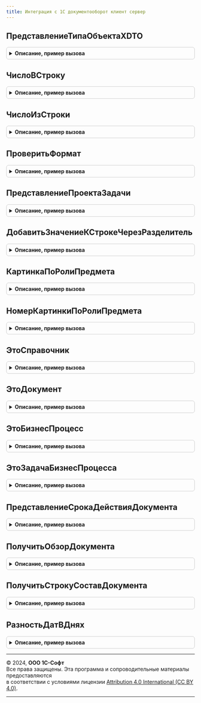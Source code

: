 ```yaml
---
title: Интеграция с 1С документооборот клиент сервер
---
```



## ПредставлениеТипаОбъектаXDTO
<details style="margin: 1em 0; padding: 0.5em; border: 1px solid #ccc; border-radius: 6px;">

<summary style="font-weight: bold; cursor: pointer;">Описание, пример вызова</summary>

```bsl

// Возвращает представление типа объекта XDTO Документооборота по имени типа.
//
// Параметры:
//   ТипXDTO - Строка - имя типа объекта XDTO.
//
// Возвращаемое значение:
//   Строка - представление типа объекта XDTO Документооборота по имени типа.
//
Функция ПредставлениеТипаОбъектаXDTO(ТипXDTO) Экспорт
```

Пример вызова
```bsl
Результат = ИнтеграцияС1СДокументооборотКлиентСервер.ПредставлениеТипаОбъектаXDTO(ТипXDTO) 
```
</details>

## ЧислоВСтроку
<details style="margin: 1em 0; padding: 0.5em; border: 1px solid #ccc; border-radius: 6px;">

<summary style="font-weight: bold; cursor: pointer;">Описание, пример вызова</summary>

```bsl

// Преобразует длительность интервала времени в строку вида час:мин.
//
// Параметры:
//   Длительность - Число - длительность интервала времени в секундах.
//   ПредставлениеНуля - Строка - представление интервала нулевой длительности.
//
// Возвращаемое значение:
//   Строка - представление интервала в виде час:мин.
//
Функция ЧислоВСтроку(Длительность, ПредставлениеНуля = "'") Экспорт
```

Пример вызова
```bsl
Результат = ИнтеграцияС1СДокументооборотКлиентСервер.ЧислоВСтроку(Длительность, ПредставлениеНуля);
```
</details>

## ЧислоИзСтроки
<details style="margin: 1em 0; padding: 0.5em; border: 1px solid #ccc; border-radius: 6px;">

<summary style="font-weight: bold; cursor: pointer;">Описание, пример вызова</summary>

```bsl

// Преобразует строку вида час:мин в длительность интервала времени.
//
// Параметры:
//   ДлительностьСтр - Строка - представление интервала времени в виде строки час:мин.
//
// Возвращаемое значение:
//   Число - длительность интервала времени в секундах.
//
Функция ЧислоИзСтроки(ДлительностьСтр) Экспорт
```

Пример вызова
```bsl
Результат = ИнтеграцияС1СДокументооборотКлиентСервер.ЧислоИзСтроки(ДлительностьСтр) 
```
</details>

## ПроверитьФормат
<details style="margin: 1em 0; padding: 0.5em; border: 1px solid #ccc; border-radius: 6px;">

<summary style="font-weight: bold; cursor: pointer;">Описание, пример вызова</summary>

```bsl

// Выполняет проверку строки на соответствие представлению интервала времени в виде час:мин.
//
// Параметры:
//   ДлительностьСтр - Строка - проверяемая строка.
//
// Возвращаемое значение:
//   Булево - Истина, если переданная строка соответствует виду час:мин, и Ложь в противном случае.
//
Функция ПроверитьФормат(ДлительностьСтр) Экспорт
```

Пример вызова
```bsl
Результат = ИнтеграцияС1СДокументооборотКлиентСервер.ПроверитьФормат(ДлительностьСтр) 
```
</details>

## ПредставлениеПроектаЗадачи
<details style="margin: 1em 0; padding: 0.5em; border: 1px solid #ccc; border-radius: 6px;">

<summary style="font-weight: bold; cursor: pointer;">Описание, пример вызова</summary>

```bsl

// Возвращает строку представления проекта и проектной задачи для одного поля.
//
// Параметры:
//   Проект - ЛюбаяСсылка, Строка - ссылка или строка представления проекта.
//   ПроектнаяЗадача - ЛюбаяСсылка, Строка - ссылка или строка представления проектной задачи.
//
// Возвращаемое значение:
//   Строка
//
Функция ПредставлениеПроектаЗадачи(Проект, ПроектнаяЗадача) Экспорт
```

Пример вызова
```bsl
Результат = ИнтеграцияС1СДокументооборотКлиентСервер.ПредставлениеПроектаЗадачи(Проект, ПроектнаяЗадача) 
```
</details>

## ДобавитьЗначениеКСтрокеЧерезРазделитель
<details style="margin: 1em 0; padding: 0.5em; border: 1px solid #ccc; border-radius: 6px;">

<summary style="font-weight: bold; cursor: pointer;">Описание, пример вызова</summary>

```bsl

// Добавляет к Строке Разделитель и ДобавляемоеЗначение в случае, если Строка и
// ДобавляемоеЗначение не пустые. Если Строка пустая или ДобавляемоеЗначение
// не заполнено - то добавляет к Строке ДобавляемоеЗначение.
//
// Параметры:
//   ИсходнаяСтрока - Строка - Модифицируется в процедуре.
//   Разделитель - Строка - Разделитель.
//   ДобавляемоеЗначение - Строка - Добавляемое значение.
//
Процедура ДобавитьЗначениеКСтрокеЧерезРазделитель(ИсходнаяСтрока, Разделитель, ДобавляемоеЗначение) Экспорт
```

Пример вызова
```bsl
ИнтеграцияС1СДокументооборотКлиентСервер.ДобавитьЗначениеКСтрокеЧерезРазделитель(ИсходнаяСтрока, Разделитель, ДобавляемоеЗначение) 
```
</details>

## КартинкаПоРолиПредмета
<details style="margin: 1em 0; padding: 0.5em; border: 1px solid #ccc; border-radius: 6px;">

<summary style="font-weight: bold; cursor: pointer;">Описание, пример вызова</summary>

```bsl

// Получает картинку предмета из библиотеки согласно его роли.
//
// Параметры:
//   РольПредмета - Строка - роль предмета.
//
// Возвращаемое значение:
//   Картинка - картинка из библиотеки.
//
Функция КартинкаПоРолиПредмета(РольПредмета) Экспорт
```

Пример вызова
```bsl
Результат = ИнтеграцияС1СДокументооборотКлиентСервер.КартинкаПоРолиПредмета(РольПредмета) 
```
</details>

## НомерКартинкиПоРолиПредмета
<details style="margin: 1em 0; padding: 0.5em; border: 1px solid #ccc; border-radius: 6px;">

<summary style="font-weight: bold; cursor: pointer;">Описание, пример вызова</summary>

```bsl

// Получает номер картинки предмета в коллекции согласно его роли.
//
// Параметры:
//   РольПредмета - Строка - роль предмета.
//
// Возвращаемое значение:
//   Число - номер картинки из КоллекцияРолиПредметов
//
Функция НомерКартинкиПоРолиПредмета(РольПредмета) Экспорт
```

Пример вызова
```bsl
Результат = ИнтеграцияС1СДокументооборотКлиентСервер.НомерКартинкиПоРолиПредмета(РольПредмета) 
```
</details>

## ЭтоСправочник
<details style="margin: 1em 0; padding: 0.5em; border: 1px solid #ccc; border-radius: 6px;">

<summary style="font-weight: bold; cursor: pointer;">Описание, пример вызова</summary>

```bsl

// Проверяет, является ли справочником тип объекта ДО.
//
// Параметры:
//   Тип - Строка - имя типа XDTO.
//
// Возвращаемое значение:
//   Булево - истина, если тип соответствует справочнику ДО.
//
Функция ЭтоСправочник(Тип) Экспорт
```

Пример вызова
```bsl
Результат = ИнтеграцияС1СДокументооборотКлиентСервер.ЭтоСправочник(Тип) 
```
</details>

## ЭтоДокумент
<details style="margin: 1em 0; padding: 0.5em; border: 1px solid #ccc; border-radius: 6px;">

<summary style="font-weight: bold; cursor: pointer;">Описание, пример вызова</summary>

```bsl

// Проверяет, является ли документом в прикладном смысле тип объекта ДО.
//
// Параметры:
//   Тип - Строка - имя типа XDTO.
//
// Возвращаемое значение:
//   Булево - истина, если тип соответствует документу ДО (в прикладном смысле).
//
Функция ЭтоДокумент(Тип) Экспорт
```

Пример вызова
```bsl
Результат = ИнтеграцияС1СДокументооборотКлиентСервер.ЭтоДокумент(Тип) 
```
</details>

## ЭтоБизнесПроцесс
<details style="margin: 1em 0; padding: 0.5em; border: 1px solid #ccc; border-radius: 6px;">

<summary style="font-weight: bold; cursor: pointer;">Описание, пример вызова</summary>

```bsl

// Проверяет, является ли тип объекта ДО бизнес-процессом.
//
// Параметры:
//   Тип - Строка - имя типа XDTO.
//
// Возвращаемое значение:
//   Булево - истина, если тип соответствует бизнес-процессу ДО.
//
Функция ЭтоБизнесПроцесс(Тип) Экспорт
```

Пример вызова
```bsl
Результат = ИнтеграцияС1СДокументооборотКлиентСервер.ЭтоБизнесПроцесс(Тип) 
```
</details>

## ЭтоЗадачаБизнесПроцесса
<details style="margin: 1em 0; padding: 0.5em; border: 1px solid #ccc; border-radius: 6px;">

<summary style="font-weight: bold; cursor: pointer;">Описание, пример вызова</summary>

```bsl

// Проверяет, является ли тип объекта ДО задачей бизнес-процесса.
//
// Параметры:
//   Тип - Строка - имя типа XDTO.
//
// Возвращаемое значение:
//   Булево - истина, если тип соответствует задаче ДО.
//
Функция ЭтоЗадачаБизнесПроцесса(Тип) Экспорт
```

Пример вызова
```bsl
Результат = ИнтеграцияС1СДокументооборотКлиентСервер.ЭтоЗадачаБизнесПроцесса(Тип) 
```
</details>

## ПредставлениеСрокаДействияДокумента
<details style="margin: 1em 0; padding: 0.5em; border: 1px solid #ccc; border-radius: 6px;">

<summary style="font-weight: bold; cursor: pointer;">Описание, пример вызова</summary>

```bsl

// Получает строковое представление срока действия по значениям реквизитов формы.
//
// Параметры:
//   ДатаНачала - Дата - дата начала действия.
//   Бессрочный - Булево - Истина, если документ бессрочный.
//   ДатаОкончания - Дата - дата окончания действия.
//   ПорядокПродленияID - Строка - порядок продления.
//   ПорядокПродления - Строка - описание порядка продления.
//
// Возвращаемое значение:
//   Строка - представление срока действия.
//
Функция ПредставлениеСрокаДействияДокумента(ДатаНачала, Бессрочный, ДатаОкончания,  ПорядокПродленияID, Экспорт
```

Пример вызова
```bsl
Результат = ИнтеграцияС1СДокументооборотКлиентСервер.ПредставлениеСрокаДействияДокумента(ДатаНачала, Бессрочный, ДатаОкончания, ПорядокПродленияID, );
```
</details>

## ПолучитьОбзорДокумента
<details style="margin: 1em 0; padding: 0.5em; border: 1px solid #ccc; border-radius: 6px;">

<summary style="font-weight: bold; cursor: pointer;">Описание, пример вызова</summary>

```bsl

// Возвращает HTML-представление документа для показа в карточке по объекту XDTO.
//
// Параметры:
//   Форма - ФормаКлиентскогоПриложения - форма обработки ИнтеграцияС1СДокументооборот с данными документа.
//
// Возвращаемое значение:
//   Строка - HTML-представление документа.
//
Функция ПолучитьОбзорДокумента(Форма) Экспорт
```

Пример вызова
```bsl
Результат = ИнтеграцияС1СДокументооборотКлиентСервер.ПолучитьОбзорДокумента(Форма) 
```
</details>

## ПолучитьСтрокуСоставДокумента
<details style="margin: 1em 0; padding: 0.5em; border: 1px solid #ccc; border-radius: 6px;">

<summary style="font-weight: bold; cursor: pointer;">Описание, пример вызова</summary>

```bsl

// Формирует текстовое представление состава документа.
//
// Параметры:
//   Форма - ФормаКлиентскогоПриложения -  форма обработки ИнтеграцияС1СДокументооборот с данными документа.
//
// Возвращаемое значение:
//   Строка - текстовое представление состава документа.
//
Функция ПолучитьСтрокуСоставДокумента(Форма) Экспорт
```

Пример вызова
```bsl
Результат = ИнтеграцияС1СДокументооборотКлиентСервер.ПолучитьСтрокуСоставДокумента(Форма) 
```
</details>

## РазностьДатВДнях
<details style="margin: 1em 0; padding: 0.5em; border: 1px solid #ccc; border-radius: 6px;">

<summary style="font-weight: bold; cursor: pointer;">Описание, пример вызова</summary>

```bsl

// Строковое описание разности дат в днях с учетом склонений
//
// Параметры:
//   Дата1 - Дата - первая дата.
//   Дата2 - Дата - вторая дата.
//   ИспользоватьДатуИВремяВСрокахЗадач - Булево - признак использования даты в сроках задач.
//
// Возвращаемое значение:
//   Строка - текстовое представление разности дат.
//
Функция РазностьДатВДнях(Дата1, Дата2, ИспользоватьДатуИВремяВСрокахЗадач = Истина) Экспорт
```

Пример вызова
```bsl
Результат = ИнтеграцияС1СДокументооборотКлиентСервер.РазностьДатВДнях(Дата1, Дата2, ИспользоватьДатуИВремяВСрокахЗадач);
```
</details>

---

© 2024, **ООО 1С-Софт**  
Все права защищены. Эта программа и сопроводительные материалы предоставляются  
в соответствии с условиями лицензии [Attribution 4.0 International (CC BY 4.0)](https://creativecommons.org/licenses/by/4.0/legalcode).

---
